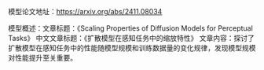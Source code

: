 模型论文地址：https://arxiv.org/abs/2411.08034

模型概述：文章标题：《Scaling Properties of Diffusion Models for Perceptual Tasks》
中文文章标题：《扩散模型在感知任务中的缩放特性》
文章内容：探讨了扩散模型在感知任务中的性能随模型规模和训练数据量的变化规律，发现模型规模对性能提升至关重要。
